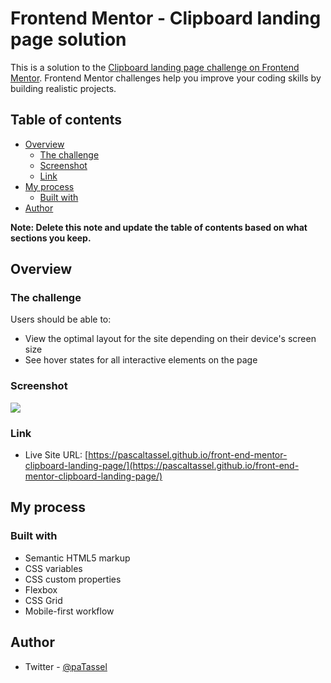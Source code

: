 # Frontend Mentor - Clipboard landing page solution

This is a solution to the [Clipboard landing page challenge on Frontend Mentor](https://www.frontendmentor.io/challenges/clipboard-landing-page-5cc9bccd6c4c91111378ecb9). Frontend Mentor challenges help you improve your coding skills by building realistic projects. 

## Table of contents

- [Overview](#overview)
  - [The challenge](#the-challenge)
  - [Screenshot](#screenshot)
  - [Link](#link)
- [My process](#my-process)
  - [Built with](#built-with)
- [Author](#author)

**Note: Delete this note and update the table of contents based on what sections you keep.**

## Overview

### The challenge

Users should be able to:

- View the optimal layout for the site depending on their device's screen size
- See hover states for all interactive elements on the page

### Screenshot

![](images/screenshot.jpg)

### Link

- Live Site URL: [https://pascaltassel.github.io/front-end-mentor-clipboard-landing-page/](https://pascaltassel.github.io/front-end-mentor-clipboard-landing-page/)

## My process

### Built with

- Semantic HTML5 markup
- CSS variables
- CSS custom properties
- Flexbox
- CSS Grid
- Mobile-first workflow

## Author

- Twitter - [@paTassel](https://www.twitter.com/patassel)